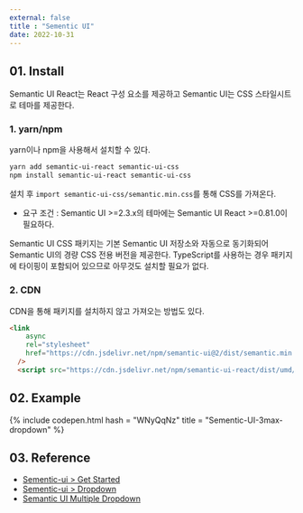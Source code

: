```yaml
---
external: false
title : "Sementic UI"
date: 2022-10-31
---
```


## 01. Install

Semantic UI React는 React 구성 요소를 제공하고 Semantic UI는 CSS 스타일시트로 테마를 제공한다.

### 1. yarn/npm

yarn이나 npm을 사용해서 설치할 수 있다.

```bash
yarn add semantic-ui-react semantic-ui-css
npm install semantic-ui-react semantic-ui-css
```

설치 후 `import semantic-ui-css/semantic.min.css`를 통해 CSS를 가져온다.

- 요구 조건 : Semantic UI >=2.3.x의 테마에는 Semantic UI React >=0.81.0이 필요하다.

Semantic UI CSS 패키지는 기본 Semantic UI 저장소와 자동으로 동기화되어 Semantic UI의 경량 CSS 전용 버전을 제공한다.
TypeScript를 사용하는 경우 패키지에 타이핑이 포함되어 있으므로 아무것도 설치할 필요가 없다.

### 2. CDN

CDN을 통해 패키지를 설치하지 않고 가져오는 방법도 있다.

```html
<link
    async
    rel="stylesheet"
    href="https://cdn.jsdelivr.net/npm/semantic-ui@2/dist/semantic.min.css"
  />
  <script src="https://cdn.jsdelivr.net/npm/semantic-ui-react/dist/umd/semantic-ui-react.min.js"></script>
```

## 02. Example

{% include codepen.html hash = "WNyQqNz" title = "Sementic-UI-3max-dropdown" %}

## 03. Reference

- [Sementic-ui > Get Started](https://react.semantic-ui.com/usage)
- [Sementic-ui > Dropdown](https://react.semantic-ui.com/modules/dropdown/)
- [Semantic UI Multiple Dropdown](https://codepen.io/alexproca/pen/RaKLXm)
